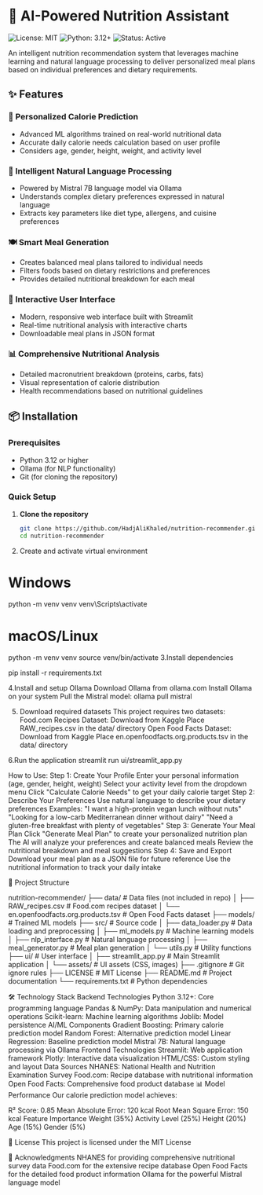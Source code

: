 # 🥗 AI-Powered Nutrition Assistant

![License: MIT](https://img.shields.io/badge/license-MIT-blue.svg)
![Python: 3.12+](https://img.shields.io/badge/python-3.12+-blue.svg)
![Status: Active](https://img.shields.io/badge/status-active-brightgreen.svg)

An intelligent nutrition recommendation system that leverages machine learning and natural language processing to deliver personalized meal plans based on individual preferences and dietary requirements.

## ✨ Features

### 🎯 Personalized Calorie Prediction
- Advanced ML algorithms trained on real-world nutritional data
- Accurate daily calorie needs calculation based on user profile
- Considers age, gender, height, weight, and activity level

### 💬 Intelligent Natural Language Processing
- Powered by Mistral 7B language model via Ollama
- Understands complex dietary preferences expressed in natural language
- Extracts key parameters like diet type, allergens, and cuisine preferences

### 🍽️ Smart Meal Generation
- Creates balanced meal plans tailored to individual needs
- Filters foods based on dietary restrictions and preferences
- Provides detailed nutritional breakdown for each meal

### 🎨 Interactive User Interface
- Modern, responsive web interface built with Streamlit
- Real-time nutritional analysis with interactive charts
- Downloadable meal plans in JSON format

### 📊 Comprehensive Nutritional Analysis
- Detailed macronutrient breakdown (proteins, carbs, fats)
- Visual representation of calorie distribution
- Health recommendations based on nutritional guidelines


## 📦 Installation

### Prerequisites

- Python 3.12 or higher
- Ollama (for NLP functionality)
- Git (for cloning the repository)

### Quick Setup

1. **Clone the repository**
   ```bash
   git clone https://github.com/HadjAliKhaled/nutrition-recommender.git
   cd nutrition-recommender

2. Create and activate virtual environment
# Windows
python -m venv venv
venv\Scripts\activate

# macOS/Linux
python -m venv venv
source venv/bin/activate
3.Install dependencies

pip install -r requirements.txt

4.Install and setup Ollama
Download Ollama from ollama.com
Install Ollama on your system
Pull the Mistral model:
ollama pull mistral

5. Download required datasets
This project requires two datasets:
Food.com Recipes Dataset:
Download from Kaggle
Place RAW_recipes.csv in the data/ directory
Open Food Facts Dataset:
Download from Kaggle
Place en.openfoodfacts.org.products.tsv in the data/ directory

6.Run the application
streamlit run ui/streamlit_app.py

How to Use:
Step 1: Create Your Profile
Enter your personal information (age, gender, height, weight)
Select your activity level from the dropdown menu
Click "Calculate Calorie Needs" to get your daily calorie target
Step 2: Describe Your Preferences
Use natural language to describe your dietary preferences
Examples:
"I want a high-protein vegan lunch without nuts"
"Looking for a low-carb Mediterranean dinner without dairy"
"Need a gluten-free breakfast with plenty of vegetables"
Step 3: Generate Your Meal Plan
Click "Generate Meal Plan" to create your personalized nutrition plan
The AI will analyze your preferences and create balanced meals
Review the nutritional breakdown and meal suggestions
Step 4: Save and Export
Download your meal plan as a JSON file for future reference
Use the nutritional information to track your daily intake

📁 Project Structure

nutrition-recommender/
├── data/                    # Data files (not included in repo)
│   ├── RAW_recipes.csv              # Food.com recipes dataset
│   └── en.openfoodfacts.org.products.tsv  # Open Food Facts dataset
├── models/                  # Trained ML models
├── src/                     # Source code
│   ├── data_loader.py       # Data loading and preprocessing
│   ├── ml_models.py         # Machine learning models
│   ├── nlp_interface.py     # Natural language processing
│   ├── meal_generator.py    # Meal plan generation
│   └── utils.py            # Utility functions
├── ui/                      # User interface
│   ├── streamlit_app.py     # Main Streamlit application
│   └── assets/              # UI assets (CSS, images)
├── .gitignore              # Git ignore rules
├── LICENSE                 # MIT License
├── README.md               # Project documentation
└── requirements.txt        # Python dependencies


🛠️ Technology Stack
Backend Technologies
Python 3.12+: Core programming language
Pandas & NumPy: Data manipulation and numerical operations
Scikit-learn: Machine learning algorithms
Joblib: Model persistence
AI/ML Components
Gradient Boosting: Primary calorie prediction model
Random Forest: Alternative prediction model
Linear Regression: Baseline prediction model
Mistral 7B: Natural language processing via Ollama
Frontend Technologies
Streamlit: Web application framework
Plotly: Interactive data visualization
HTML/CSS: Custom styling and layout
Data Sources
NHANES: National Health and Nutrition Examination Survey
Food.com: Recipe database with nutritional information
Open Food Facts: Comprehensive food product database
📊 Model Performance
Our calorie prediction model achieves:

R² Score: 0.85
Mean Absolute Error: 120 kcal
Root Mean Square Error: 150 kcal
Feature Importance
Weight (35%)
Activity Level (25%)
Height (20%)
Age (15%)
Gender (5%)

📄 License
This project is licensed under the MIT License 

🙏 Acknowledgments
NHANES for providing comprehensive nutritional survey data
Food.com for the extensive recipe database
Open Food Facts for the detailed food product information
Ollama for the powerful Mistral language model